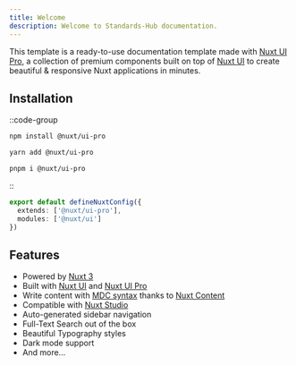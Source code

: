 ```yaml
---
title: Welcome
description: Welcome to Standards-Hub documentation.
---
```


This template is a ready-to-use documentation template made with [Nuxt UI Pro](https://ui.nuxt.com/pro), a collection of premium components built on top of [Nuxt UI](https://ui.nuxt.com) to create beautiful & responsive Nuxt applications in minutes.

## Installation

::code-group

```bash [npm]
npm install @nuxt/ui-pro
```

```bash [yarn]
yarn add @nuxt/ui-pro
```

```bash [pnpm]
pnpm i @nuxt/ui-pro
```
::

```ts [nuxt.config.ts]
export default defineNuxtConfig({
  extends: ['@nuxt/ui-pro'],
  modules: ['@nuxt/ui']
})
```

<ShAlert type="success" title="My title and description" description=" Lorem ipsum dolor sit amet, consectetur adipiscing elit. Vivamus tempus commodo eros. In lacinia lobortis enim ut sollicitudin. Maecenas in velit nisi. Aliquam condimentum magna sed nunc cursus, sed finibus libero laoreet. Aenean eget ante eu libero dapibus iaculis a non mauris. Vivamus nunc ligula, auctor eget varius viverra, fringilla eu diam. Fusce est erat, luctus eget posuere quis, ultricies vitae nisi. Sed porttitor nibh ac dapibus volutpat. Donec a felis nunc. Proin fringilla, quam et viverra suscipit, dui lacus gravida metus, et malesuada tortor lectus eget sem. Suspendisse volutpat eu est in porttitor. Morbi blandit nulla non interdum posuere.  
Donec interdum mollis neque non aliquam. Nullam fringilla mattis turpis at vulputate. Fusce vehicula dapibus nisi, vel malesuada mauris venenatis viverra. In in leo augue. Nam posuere felis nisi, iaculis dapibus odio auctor sit amet. Nam at augue in arcu ultricies convallis. Sed vitae suscipit orci, a lacinia libero. Nunc ullamcorper purus id felis pharetra faucibus. Aliquam tincidunt dictum faucibus. In eu facilisis arcu. Suspendisse pellentesque mattis suscipit. Duis facilisis eros ut nibh porta eleifend. Nunc vel diam at lectus blandit posuere. Etiam magna nulla, porta suscipit euismod ut, vulputate tincidunt nisl. "></ShAlert>

<ShVideo src="/videos/Joaquin Prado - OMNA Objects and Resources Registry.mp4"></ShVideo>
<ShVideo src="https://www.youtube.com/watch?v=8A5AMiskxvQ"></ShVideo>
<ShTweet id="1757162766115176926"></ShTweet>
<ShFacebook src="https://www.facebook.com/plugins/post.php?href=https%3A%2F%2Fwww.facebook.com%2FNASA%2Fposts%2Fpfbid0KzFf9KDNS8zh4Cngx22ec2aeRHBYcQk4KkescRzoW2hUMpH6Yuc13smPmLww95qNl&show_text=true&width=500"></ShFacebook>
<ShLinkedin src="https://www.linkedin.com/embed/feed/update/urn:li:share:7161263277866422272"></ShLinkedin>

## Features

- Powered by [Nuxt 3](https://nuxt.com)
- Built with [Nuxt UI](https://ui.nuxt.com) and [Nuxt UI Pro](https://ui.nuxt.com/pro)
- Write content with [MDC syntax](https://content.nuxt.com/usage/markdown) thanks to [Nuxt Content](https://content.nuxt.com)
- Compatible with [Nuxt Studio](https://nuxt.studio)
- Auto-generated sidebar navigation
- Full-Text Search out of the box
- Beautiful Typography styles
- Dark mode support
- And more...

